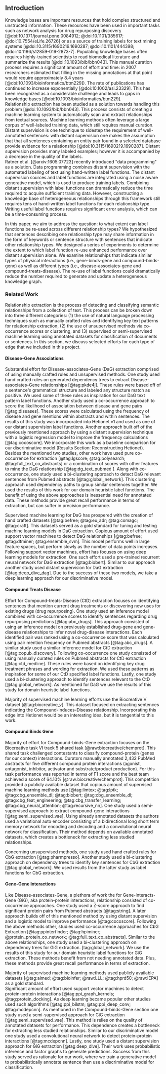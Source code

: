 ## Introduction

Knowledge bases are important resources that hold complex structured and unstructed information. 
These resources have been used in important tasks such as network analysis for drug repurposing discovery [@doi:10.1371/journal.pone.0084912; @doi:10.1101/385617; @doi:10.7554/eLife.26726] or as a source of training labels for text mining systems [@doi:10.3115/1690219.1690287; @doi:10.1101/444398; @doi:10.1186/s12859-019-2873-7]. 
Populating knowledge bases often requires highly-trained scientists to read biomedical literature and summarize the results [@doi:10.1093/bib/bbn043].
This manual curation process requires a significant amount of effort and time: in 2007 researchers estimated that filling in the missing annotations at that point would require approximately 8.4 years [@doi:10.1093/bioinformatics/btm229]).
The rate of publications has continued to increase exponentially [@doi:10.1002/asi.23329].
This has been recognized as a considerable challenge and leads to gaps in knowledge bases [@doi:10.1093/bioinformatics/btm229].  
Relationship extraction has been studied as a solution towards handling this problem [@doi:10.1093/bib/bbn043].
This process consists of creating a machine learning system to automatically scan and extract relationships from textual sources.
Machine learning methods often leverage a large corpus of well-labeled training data, which still requires manual curation.
Distant supervision is one technique to sidestep the requirement of well-annotated sentences: with distant supervision one makes the assumption that that all sentences containing an entity pair found in a selected database provide evidence for a relationship [@doi:10.3115/1690219.1690287].
Distant supervision provides many labeled examples; however it is accompanied by a decrease in the quality of the labels.  
Ratner et al. [@arxiv:1605.07723] recently introduced "data programming" as a solution.
Data programming combines distant supervision with the automated labeling of text using hand-written label functions.
The distant supervision sources and label functions are integrated using a noise aware generative model, which is used to produce training labels.
Combining distant supervision with label functions can dramatically reduce the time required to acquire sufficient training data.
However, constructing a knowledge base of heterogeneous relationships through this framework still requires tens of hand-written label functions for each relationship type.
Writing useful label functions requires significant error analysis, which can be a time-consuming process.  

In this paper, we aim to address the question: to what extent can label functions be re-used across different relationship types?
We hypothesized that sentences describing one relationship type may share information in the form of keywords or sentence structure with sentences that indicate other relationship types.
We designed a series of experiments to determine the extent to which label function re-use enhanced performance over distant supervision alone.
We examine relationships that indicate similar types of physical interactions (i.e., gene-binds-gene and compound-binds-gene) as well as different types (i.e., disease-associates-gene and compound-treats-disease).
The re-use of label functions could dramatically reduce the number required to generate and update a heterogeneous knowledge graph.

### Related Work

Relationship extraction is the process of detecting and classifying semantic relationships from a collection of text.
This process can be broken down into three different categories: (1) the use of natural language processing techniques such as manually crafted rules and identifying key text patterns for relationship extraction, (2) the use of unsupervised methods via co-occurrence scores or clustering, and (3) supervised or semi-supervised machine learning using annotated datasets for classification of documents or sentences.
In this section, we discuss selected efforts for each type of edge that we included in this project.

#### Disease-Gene Associations 

Substantial effort for Disease-associates-Gene (DaG) extraction comprised of using manually crafted rules and unsupervised methods.
One study used hand crafted rules on generated dependency trees to extract Disease-associates-Gene relationships [@tag:pkde4j].
These rules were based off of a sentence's grammatical structure and labeled any structure match as positive.
We used some of these rules as inspiration for our DaG text pattern label functions.
Another study used a co-occurrence approach to score the likelihood of association between disease and gene pairs [@tag:diseases].
These scores were calculated using the frequency of disease and gene mentions within abstracts and within sentences.
The results of this study was incorporated into Hetionet v1 and used as one of our distant supervision label functions.
Another approach built off of the previously mentioned approach by using a distant supervision technique with a logistic regression model to improve the frequency calculations [@tag:cocoscore]. 
We incorporate this work as a baseline comparison for our discriminative model (Results Section: Reconstructing Hetionet).
Besides the mentioned two studies, other work have used pure co-occurrence for extraction [@tag:lgscore; @tag:polysearch; @tag:full_text_co_abstracts] or a combination of scores with other features to mine the DaG relationship [@tag:dg_text_pubmed ].
Along with co-occurrence, one study used a bi-clustering approach to detect DaG relevant sentences from Pubmed abstracts [@tag:global_network].
This clustering approach used dependency paths to group similar sentences together.
We used the results of this work for our domain heuristic label functions.
The benefit of using the above approaches is inessential need for annotated data.
These methods provide great recall performance in terms of extraction, but can suffer in precision performance.

Supervised machine learning for DaG has prospered with the creation of hand crafted datasets [@tag:befree; @tag:eu_adr; @tag:comagc; @tag:craft].
This datasets served as a gold standard for tuning and testing machine learning models in DaG extraction.
Copious amount of effort used support vector machines to detect DaG relationships [@tag:befree; @tag:dtminer; @tag:ensemble_svm].
This model performs well in large feature spaces, but perform slowly as the number of data points increases.
Following support vector machines, effort has focuses on using deep learning models for extraction.
One such effort used a pre-trained recurrent neural network for DaG extraction [@tag:biobert].
Similar to our approach another study used distant supervision for DaG extraction [@tag:deep_dive_dag].
Due to the success of these two models, we take a deep learning approach for our discriminative model.

#### Compound Treats Disease

Effort for Compound-treats-Disease (CtD) extraction focuses on identifying sentences that mention current drug treatments or discovering new uses for existing drugs (drug repurposing).
One study used an inference model combined with co-occurrence scores to identify sentences regarding drug repurposing predictions [@tag:abc_drugs].
This approach consisted of using an inference model on previously established drug-gene and gene-disease relationships to infer novel drug-disease interactions.
Each identified pair was ranked using a co-occurrence score that was calculated using pair mention frequency on Pubmed abstracts [@tag:abc_drugs].
A similar study used a similar inference model for CtD extraction [@tag:copub_discovery].
Following co-occurrence one study consisted of using manually curated rules on Pubmed abstracts for CtD extraction [@tag:ctd_medline].
These rules were based on identifying key drug treatment phrases and wording for extraction. 
We used these patterns as inspiration for some of our CtD specified label functions.
Lastly, one study used a  bi-clustering approach to identify sentences relevant to the CtD [@tag:global_network].
As mentioned for DaG we use the results of this study for domain heuristic label functions.

Majority of supervised machine learning efforts use the Biocreative V  dataset [@tag:biocreative_v].
This dataset focused on extracting sentences indicating the Compound-induces-Disease relationship.
Incorporating this edge into Hetionet would be an interesting idea, but it is tangential to this work.

#### Compound Binds Gene

Majority of effort for Compound-binds-Gene extraction focuses on the Biocreative task VI track 5 shared task [@raw:biocreative/chemprot].
This shared task challenged contestants to classify compound-protein (genes for our context) interactions.
Curators manually annotated 2,432 PubMed abstracts for five different compound protein interactions (agonist, antagonist, inhibitor, activator and substrate/product production). 
For this task performance was reported in terms of F1 score and the best team achieved a score of 64.10% [@raw:biocreative/chemprot].
This competition provided a publicly available dataset that copious amount of supervised machine learning methods use [@tag:limtox; @tag:lptk; @tag:cbg_ensemble_dl; @tag:biobert; @tag:cbg_ensemble_dl; @tag:cbg_feat_engineering; @tag:cbg_transfer_learning; @tag:cbg_neural_attention; @tag:recursive_nn].
One study used a semi-supervised approach to extract compound-gene interactions [@tag:semi_supervised_vae]. 
Using already annotated datasets the authors used a variational auto encoder consisting of a bidirectional long short term memory network for encoding and decoding and a convolutional neural network for classification.
Their method depends on available annotated datasets, which creates a bottleneck for extracting less studied relationships.
  
Concerning unsupervised methods, one study used hand crafted rules for CbG extraction [@tag:pharmpresso].
Another study used a bi-clustering approach on dependency trees  to identify key sentences for CbG extraction [@tag:global_network].
We used results from the latter study as label functions for CbG extraction.

#### Gene-Gene Interactions

Like Disease-associates-Gene, a plethora of work the for Gene-interacts-Gene (GiG), aka protein-protein interactions, relationship  consisted of co-occurrence approaches.
One study used a Z-score approach to find significant protein pairs from Pubmed abstracts [@tag:string].
A later approach builds off of this mentioned method by using distant supervision and a logistic model to improve performance [@tag:cocoscore].
Following the above methods other, studies used co-occurrence approaches for CbG Extraction [@tag:ppinterfinder; @tag:hpiminer; @protein_protein_co_network; @tag:full_text_co_abstracts].
Similar to the above relationships, one study used a bi-clustering approach on dependency trees for GiG extraction. [tag:global_network].
We use the results of this study for our domain heuristic label functions for GiG extraction.
These methods benefit from not needing annotated data.
Plus, these methods provide great recall performance in terms of extraction.

Majority of supervised machine learning methods used publicly available datasets [@tag:aimed; @tag:bioinfer; @raw:LLL; @tag:hprd50; @raw:IEPA] as a gold standard.  
Significant amount of effort used support vector machines to detect protein-protein interactions [@tag:ppi_graph_kernels; @tag:protein_docking].
As deep learning became popular other studies used such algorithms [@tag:ppi_bilstm; @tag:ppi_deep_conv; @tag:mcdepcnn].
As mentioned in the Compound-binds-Gene section one study used a semi-supervised approach for GiG extraction [@tag:semi_supervised_vae].
This method is relies on the quality of annotated datasets for performance.
This dependence creates a bottleneck for extracting less studied relationships.
Similar to our discriminative model one study used a convolutional neural network to detect protein-protein interactions [@tag:mcdepcnn].
Lastly, one study used a distant supervision approach for GiG extraction [@tag:deep_dive].
Their work uses probabilistic inference and factor graphs to generate predictions. 
Success from this study served as rationale for our work, where we train a generative model to probabilistically annotate sentence then use a discriminative model for classification.
